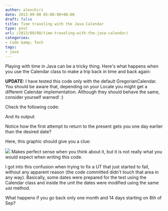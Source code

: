 ```yaml
---
author: alexchiri
date: 2013-09-08 05:00:00+00:00
draft: false
title: Time traveling with the Java Calendar
type: post
url: /2013/09/08/time-traveling-with-the-java-calendar/
categories:
- Code &amp; Tech
tags:
- java
---
```


Playing with time in Java can be a tricky thing. Here's what happens when you use the Calendar class to make a trip back in time and back again:

**UPDATE:** I have tested this code only with the default GregorianCalendar. You should be aware that, depending on your Locale you might get a different Calendar implementation. Although they should behave the same, consider yourself warned! :)

Check the following code:



And its output:



Notice how the first attempt to return to the present gets you one day earlier than the desired date?

Here, this graphic should give you a clue:

![](http://0f8f28fe275e3a043777-67ab80ec00c7299bd1255995bf933a71.r1.cf2.rackcdn.com/calendar_add.png)
Makes perfect sense when you think about it, but it is not really what you would expect when writing this code.

I got into this confusion when trying to fix a UT that just started to fail, without any apparent reason (the code committed didn't touch that area in any way). Basically, some dates were prepared for the test using the Calendar class and inside the unit the dates were modified using the same `add` method.

What happens if you go back only one month and 14 days starting on 8th of Sep?
